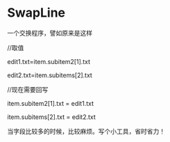 # SwapLine

一个交换程序，譬如原来是这样

//取值

edit1.txt=item.subitem2[1].txt

edit2.txt=item.subitems[2].txt

//现在需要回写

item.subitem2[1].txt = edit1.txt

item.subitems[2].txt = edit2.txt

当字段比较多的时候，比较麻烦。写个小工具，省时省力！
